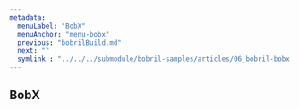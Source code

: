 ```yaml
---
metadata:
  menuLabel: "BobX"
  menuAnchor: "menu-bobx"
  previous: "bobrilBuild.md"
  next: ""
  symlink : "../../../submodule/bobril-samples/articles/06_bobril-bobx.md"
---
```


<h2 id="menu-bobx">BobX</h2>